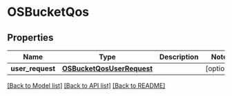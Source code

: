 # OSBucketQos

## Properties
Name | Type | Description | Notes
------------ | ------------- | ------------- | -------------
**user_request** | [**OSBucketQosUserRequest**](OSBucketQosUserRequest.md) |  | [optional] 

[[Back to Model list]](../README.md#documentation-for-models) [[Back to API list]](../README.md#documentation-for-api-endpoints) [[Back to README]](../README.md)


